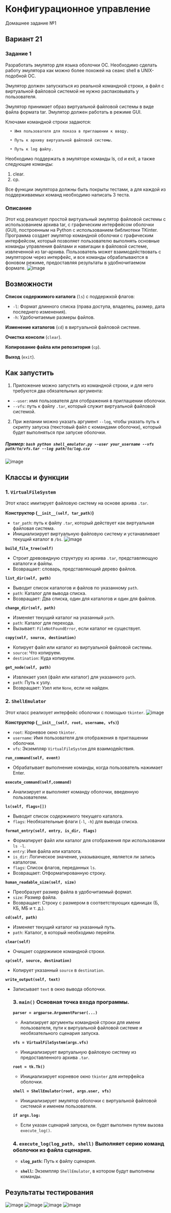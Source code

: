 # Конфигурационное управление
Домашнее задание №1
## Вариант 21
### Задание 1
Разработать эмулятор для языка оболочки ОС. Необходимо сделать работу эмулятора как можно более похожей на сеанс shell в UNIX-подобной ОС.

Эмулятор должен запускаться из реальной командной строки, а файл с виртуальной файловой системой не нужно распаковывать у пользователя.

Эмулятор принимает образ виртуальной файловой системы в виде файла формата tar. Эмулятор должен работать в режиме GUI.

Ключами командной строки задаются:

      • Имя пользователя для показа в приглашении к вводу.
      
      • Путь к архиву виртуальной файловой системы.
      
      • Путь к log файлу.

Необходимо поддержать в эмуляторе команды ls, cd и exit, а также следующие команды:

1. clear.
2. cp.
   
Все функции эмулятора должны быть покрыты тестами, а для каждой из поддерживаемых команд необходимо написать 3 теста.

### Описание

Этот код реализует простой виртуальный эмулятор файловой системы с использованием архива tar, с графическим интерфейсом оболочки (GUI), построенным на Python с использованием библиотеки TKinter.
Программа создает эмулятор командной оболочки с графическим интерфейсом, который позволяет пользователю выполнять основные команды управления файлами и навигации в файловой системе, извлеченной из tar-архива. 
Пользователь может взаимодействовать с эмулятором через интерфейс, и все команды обрабатываются в фоновом режиме, предоставляя результаты в удобночитаемом формате.
![image](https://github.com/user-attachments/assets/7b974799-fd02-454b-8808-d957389850c6)
## Возможности 
**Список содержимого каталога** (`ls`) с поддержкой флагов: 
- `-l`: Формат длинного списка (права доступа, владелец, размер, дата последнего изменения).
- `-h`: Удобочитаемые размеры файлов.
  
**Изменение каталогов** (`cd`) в виртуальной файловой системе.
  
**Очистка консоли** (`clear`).

**Копирование файла или репозитория** (`cp`).

**Выход** (`exit`).

## Как запустить
1. Приложение можно запустить из командной строки, и для него требуются два обязательных аргумента:
  - `--user`: имя пользователя для отображения в приглашении оболочки.
  - `--vfs`: путь к файлу `.tar`, который служит виртуальной файловой системой.
2. При желании можно указать аргумент `--log`, чтобы указать путь к скрипту запуска (текстовый файл с командами оболочки), который будет выполняться при запуске оболочки.
##### Пример: ```bash python shell_emulator.py --user your_username --vfs path/to/vfs.tar --log path/to/log.csv ```
![image](https://github.com/user-attachments/assets/fc673734-46f0-4cec-b57e-28e67d0fbed0)


## Классы и функции 
### 1. `VirtualFileSystem` 
Этот класс имитирует файловую систему на основе архива `.tar`. 

**Конструктор (`__init__(self, tar_path)`)** 

- `tar_path`: путь к файлу `.tar`, который действует как виртуальная файловая система.
- Инициализирует виртуальную файловую систему и устанавливает текущий каталог в `/bs`.
  ![image](https://github.com/user-attachments/assets/400dbdf5-8a70-406a-9e18-aa30ef5c2eb3)


**`build_file_tree(self)`**

- Строит древовидную структуру из архива `.tar`, представляющую каталоги и файлы.
- Возвращает: словарь, представляющий дерево файлов.
  
**`list_dir(self, path)`** 

- Выводит список каталогов и файлов по указанному `path`. 
- `path`: Каталог для вывода списка.
- Возвращает: Два списка, один для каталогов и один для файлов.
  
**`change_dir(self, path)`**

 - Изменяет текущий каталог на указанный `path`. 
 - `path`: Каталог для перехода.
- Вызывает: `FileNotFoundError`, если каталог не существует.
  
**`copy(self, source, destination)`** 

- Копирует файл или каталог из виртуальной файловой системы.
 - `source`: Что копируем.
 - `destination`: Куда копируем.
   
**`get_node(self, path)`** 

- Извлекает узел (файл или каталог) для указанного `path`.
- `path`: Путь к узлу.
- Возвращает: Узел или `None`, если не найден.

### 2. `ShellEmulator` 
Этот класс реализует интерфейс оболочки с помощью `tkinter`.
![image](https://github.com/user-attachments/assets/fcc2ba94-659f-4285-b12f-d27fe0dce017)


**Конструктор (`__init__(self, root, username, vfs)`)**
 - `root`: Корневое окно `tkinter`. 
 - `username`: Имя пользователя для отображения в приглашении оболочки.
 - `vfs`: Экземпляр `VirtualFileSystem` для взаимодействия.

**`run_command(self, event)`**
 - Обрабатывает выполнение команды, когда пользователь нажимает Enter.
   
**`execute_command(self,command)`**
- Анализирует и выполняет команду оболочки, введенную пользователем.
  
**`ls(self, flags=[])`** 
- Выводит список содержимого текущего каталога.
- `flags`: Необязательные флаги (`-l`, `-h`) для вывода списка.
  
**`format_entry(self, entry, is_dir, flags)`** 
- Форматирует файл или каталог для отображения при использовании `ls -l`. 
- `entry`: Имя файла или каталога. 
- `is_dir`: Логическое значение, указывающее, является ли запись каталогом. 
- `flags`: Список флагов, переданных `ls`.
- Возвращает: Отформатированную строку.
  
**`human_readable_size(self, size)`** 
- Преобразует размер файла в удобочитаемый формат.
- `size`: Размер файла.
- Возвращает: Строку с размером в соответствующих единицах (Б, КБ, МБ и т. д.).
  
**`cd(self, path)`** 
- Изменяет текущий каталог на указанный путь.
- `path`: Каталог, в который необходимо перейти.
  
**`clear(self)`** 
- Очищает содержимое командной строки. 
  
**`cp(self, source, destination)`**
- Копирует указанный `source` в `destination`.
  
**`write_output(self, text)`** 
- Записывает `text` в окно вывода оболочки.
  
  ### 3. `main()` Основная точка входа программы.
  
  **`parser = argparse.ArgumentParser(...)`** 
  - Анализирует аргументы командной строки для имени пользователя, пути к виртуальной файловой системе и необязательного сценария запуска.
    
  **`vfs = VirtualFileSystem(args.vfs)`** 
  - Инициализирует виртуальную файловую систему из предоставленного архива `.tar`.
    
  **`root = tk.Tk()`**
   - Инициализирует корневое окно `tkinter` для интерфейса оболочки.
     
  **`shell = ShellEmulator(root, args.user, vfs)`**
   - Инициализирует эмулятор оболочки с виртуальной файловой системой и именем пользователя.
     
   **`if args.log:`** 
   - Если указан сценарий запуска, он будет выполнен путем вызова `execute_log()`.

  ### 4. `execute_log(log_path, shell)` Выполняет серию команд оболочки из файла сценария.
  
  - **`slog_path`:** Путь к файлу сценария.
    
  - **`shell`:** Экземпляр `ShellEmulator`, в котором будут выполнены команды.
## Результаты тестирования
![image](https://github.com/user-attachments/assets/f017eb96-25f3-4bfc-9ac6-dd6ed44646bb)
![image](https://github.com/user-attachments/assets/08419318-8f1c-4265-b417-c7f8fe8e2101)
![image](https://github.com/user-attachments/assets/6bc091c3-df6c-480e-be6b-f2ab43696df0)
![image](https://github.com/user-attachments/assets/7b974799-fd02-454b-8808-d957389850c6)
